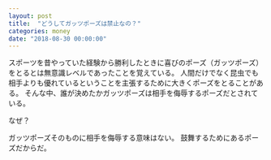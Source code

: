 ```yaml
---
layout: post
title:  "どうしてガッツポーズは禁止なの？"
categories: money
date: "2018-08-30 00:00:00"
---
```


スポーツを昔やっていた経験から勝利したときに喜びのポーズ（ガッツポーズ）をとるとは無意識レベルであったことを覚えている。
人間だけでなく昆虫でも相手よりも優れているということを主張するために大きくポーズをとることがある。
そんな中、誰が決めたかガッツポーズは相手を侮辱するポーズだとされている。

なぜ？

ガッツポーズそのものに相手を侮辱する意味はない。
鼓舞するためにあるポーズだからだ。
